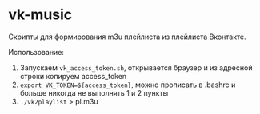 # vk-music

Скрипты для формирования m3u плейлиста из плейлиста Вконтакте.

Использование:

1. Запускаем `vk_access_token.sh`, открывается браузер и из адресной строки копируем access_token
2. `export VK_TOKEN=${access_token}`, можно прописать в .bashrc и больше никогда не выполнять 1 и 2 пункты
3. `./vk2playlist` > pl.m3u 
